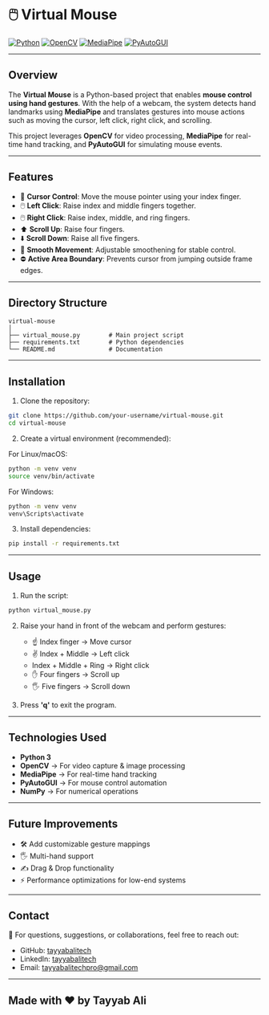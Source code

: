 # 🖱️ Virtual Mouse

[![Python](https://img.shields.io/badge/Python-blue)](https://www.python.org)
[![OpenCV](https://img.shields.io/badge/OpenCV-green)](https://opencv.org/)
[![MediaPipe](https://img.shields.io/badge/MediaPipe-orange)](https://developers.google.com/mediapipe)
[![PyAutoGUI](https://img.shields.io/badge/PyAutoGUI-yellow)](https://pyautogui.readthedocs.io/)

---

## Overview

The **Virtual Mouse** is a Python-based project that enables **mouse control using hand gestures**. With the help of a webcam, the system detects hand landmarks using **MediaPipe** and translates gestures into mouse actions such as moving the cursor, left click, right click, and scrolling.

This project leverages **OpenCV** for video processing, **MediaPipe** for real-time hand tracking, and **PyAutoGUI** for simulating mouse events.

---

## Features

- 🎯 **Cursor Control**: Move the mouse pointer using your index finger.
- 🖱️ **Left Click**: Raise index and middle fingers together.
- 🖱️ **Right Click**: Raise index, middle, and ring fingers.
- ⬆️ **Scroll Up**: Raise four fingers.
- ⬇️ **Scroll Down**: Raise all five fingers.
- 🔄 **Smooth Movement**: Adjustable smoothening for stable control.
- ⛔ **Active Area Boundary**: Prevents cursor from jumping outside frame edges.

---

## Directory Structure
```
virtual-mouse
│
├── virtual_mouse.py        # Main project script
├── requirements.txt        # Python dependencies
└── README.md               # Documentation
```

---

## Installation

1. Clone the repository:
```bash
git clone https://github.com/your-username/virtual-mouse.git
cd virtual-mouse
```

2. Create a virtual environment (recommended):

For Linux/macOS:
```bash
python -m venv venv
source venv/bin/activate
```

For Windows:
```bash
python -m venv venv
venv\Scripts\activate
```

3. Install dependencies:
```bash
pip install -r requirements.txt
```

---

## Usage

1. Run the script:
```bash
python virtual_mouse.py
```

2. Raise your hand in front of the webcam and perform gestures:
   - ☝️ Index finger → Move cursor
   - ✌️ Index + Middle → Left click
   -    Index + Middle + Ring → Right click
   - ✋ Four fingers → Scroll up
   - 🖐️ Five fingers → Scroll down

3. Press **'q'** to exit the program.

---

## Technologies Used

- **Python 3**
- **OpenCV** → For video capture & image processing
- **MediaPipe** → For real-time hand tracking
- **PyAutoGUI** → For mouse control automation
- **NumPy** → For numerical operations

---

## Future Improvements

- 🛠️ Add customizable gesture mappings
- 🖐️ Multi-hand support
- ✍️ Drag & Drop functionality
- ⚡ Performance optimizations for low-end systems

---

## Contact

📧 For questions, suggestions, or collaborations, feel free to reach out:

- GitHub: [tayyabalitech](https://github.com/tayyabalitech)
- LinkedIn: [tayyabalitech](https://www.linkedin.com/in/tayyabalitech)
- Email: [tayyabalitechpro@gmail.com](mailto:tayyabalitechpro@gmail.com)

---

## Made with ❤️ by Tayyab Ali
